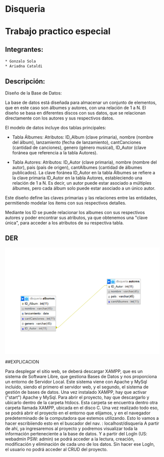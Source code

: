 # Disqueria

# Trabajo practico especial

## Integrantes:
    * Gonzalo Sola
    * Ariadna Cataldi

## Descripción:

Diseño de la Base de Datos:

La base de datos está diseñada para almacenar un conjunto de elementos, que en este caso son álbumes y autores, con una relación de 1 a N.
El diseño se basa en diferentes discos con sus datos, que se relacionan directamente con los autores y sus respectivos datos.


El modelo de datos incluye dos tablas principales:

* Tabla Álbumes:
Atributos: ID_Album (clave primaria), nombre (nombre del álbum), lanzamiento (fecha de lanzamiento), cantCanciones (cantidad de canciones), genero (género musical), ID_Autor (clave foránea que referencia a la tabla Autores).

* Tabla Autores:
Atributos: ID_Autor (clave primaria), nombre (nombre del autor), pais (país de origen), cantAlbumes (cantidad de álbumes publicados).
La clave foránea ID_Autor en la tabla Álbumes se refiere a la clave primaria ID_Autor en la tabla Autores, estableciendo una relación de 1 a N. Es decir, un autor puede estar asociado a múltiples álbumes, pero cada álbum solo puede estar asociado a un único autor.

Este diseño define las claves primarias y las relaciones entre las entidades, permitiendo modelar los ítems con sus respectivos detalles.

Mediante los ID se puede relacionar los albumes con sus respectivos autores y poder encontrar sus atributos, ya que obtenemos una "clave única", para acceder a los atributos de su respectiva tabla.



## DER

![Diagrama Entidad Relación](/der.png)


##EXPLICACION
 

Para desplegar el sitio web, se deberá descargar XAMPP, que es un sistema de Software Libre, que gestiona Bases de Datos y nos proporciona un entorno de Servidor Local. Este sistema viene con Apache y MySql incluido, siendo el primero el servidor web, y el segundo, el sistema de gestión de bases de datos. 
Una vez instalado XAMPP, hay que activar ("start") Apache y MySql. Para abrir el proyecto, hay que descargarlo y ubicarlo dentro de la carpeta htdocs. Esta carpeta se encuentra dentro otra carpeta llamada XAMPP, ubicada en el disco C. 
Una vez realizado todo eso, se podrá abrir el proyecto en el entorno que elijamos, y en el navegador predeterminado de la computadora que estemos utilizando. Esto lo vamos a hacer escribiiendo esto en el buscador del nav. : localhost/disqueria
A partir de ahí, ya ingresaremos al proyecto y podremos visualizar toda la información perteneciente a la base de datos. Y a partir del LogIn (US: webadmin PSW: admin) se podrá acceder a la lectura, creación, modificación y eliminación de cada uno de los datos. 
Sin hacer ese LogIn, el usuario no podrá acceder al CRUD del proyecto. 



